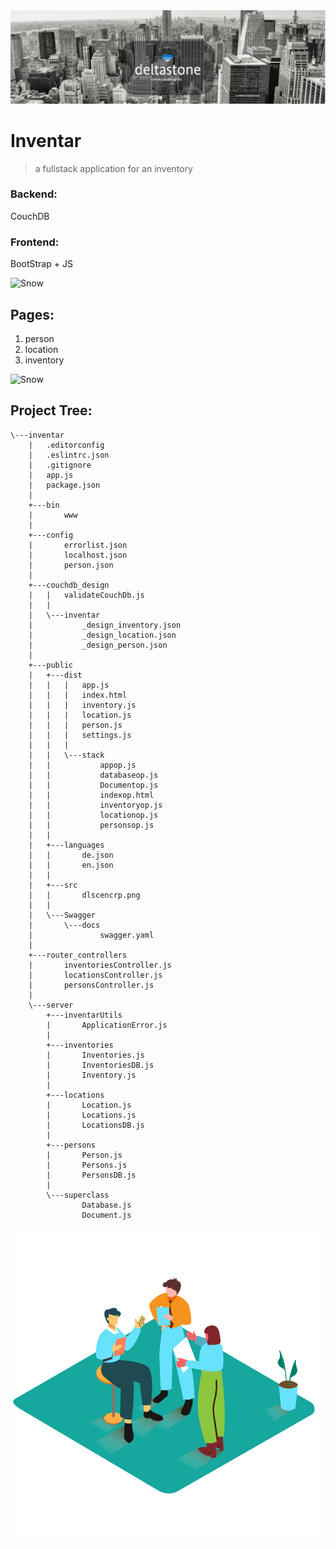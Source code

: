 <div>
    <img src="/inventar/public/src/dlscencrp.png" alt="deltastone" title="deltastone">
</div>

# Inventar
> a fullstack application for an inventory 

### Backend: 
CouchDB

### Frontend:
BootStrap + JS

<div>
    <img src="https://picsum.photos/id/238/1200/300" alt="Snow" title="modernization!">
</div>

## Pages:
1. person
2. location
3. inventory

<div>
    <img src="https://picsum.photos/1200/300" alt="Snow" title="modernization!">
</div>

## Project Tree:

```
\---inventar
    |   .editorconfig
    |   .eslintrc.json
    |   .gitignore
    |   app.js
    |   package.json
    |   
    +---bin
    |       www
    |       
    +---config
    |       errorlist.json
    |       localhost.json
    |       person.json
    |       
    +---couchdb_design
    |   |   validateCouchDb.js
    |   |   
    |   \---inventar
    |           _design_inventory.json
    |           _design_location.json
    |           _design_person.json
    |           
    +---public
    |   +---dist
    |   |   |   app.js
    |   |   |   index.html
    |   |   |   inventory.js
    |   |   |   location.js
    |   |   |   person.js
    |   |   |   settings.js
    |   |   |   
    |   |   \---stack
    |   |           appop.js
    |   |           databaseop.js
    |   |           Documentop.js
    |   |           indexop.html
    |   |           inventoryop.js
    |   |           locationop.js
    |   |           personsop.js
    |   |           
    |   +---languages
    |   |       de.json
    |   |       en.json
    |   |       
    |   +---src
    |   |       dlscencrp.png
    |   |       
    |   \---Swagger
    |       \---docs
    |               swagger.yaml
    |               
    +---router_controllers
    |       inventoriesController.js
    |       locationsController.js
    |       personsController.js
    |       
    \---server
        +---inventarUtils
        |       ApplicationError.js
        |       
        +---inventories
        |       Inventories.js
        |       InventoriesDB.js
        |       Inventory.js
        |       
        +---locations
        |       Location.js
        |       Locations.js
        |       LocationsDB.js
        |       
        +---persons
        |       Person.js
        |       Persons.js
        |       PersonsDB.js
        |       
        \---superclass
                Database.js
                Document.js
```

<div>
    <img src="/inventar/public/src/Teammee.png" alt="invention" title="modern">
</div>
